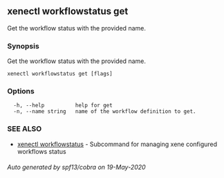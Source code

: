 ## xenectl workflowstatus get

Get the workflow status with the provided name.

### Synopsis

Get the workflow status with the provided name.

```
xenectl workflowstatus get [flags]
```

### Options

```
  -h, --help          help for get
  -n, --name string   name of the workflow definition to get.
```

### SEE ALSO

* [xenectl workflowstatus](xenectl_workflowstatus.md)	 - Subcommand for managing xene configured workflows status

###### Auto generated by spf13/cobra on 19-May-2020
